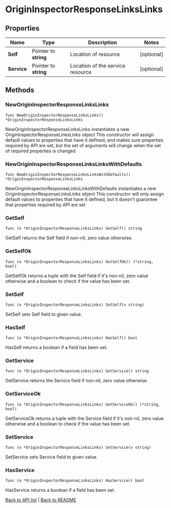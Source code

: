 # OriginInspectorResponseLinksLinks

## Properties

Name | Type | Description | Notes
------------ | ------------- | ------------- | -------------
**Self** | Pointer to **string** | Location of resource | [optional] 
**Service** | Pointer to **string** | Location of the service resource | [optional] 

## Methods

### NewOriginInspectorResponseLinksLinks

`func NewOriginInspectorResponseLinksLinks() *OriginInspectorResponseLinksLinks`

NewOriginInspectorResponseLinksLinks instantiates a new OriginInspectorResponseLinksLinks object
This constructor will assign default values to properties that have it defined,
and makes sure properties required by API are set, but the set of arguments
will change when the set of required properties is changed

### NewOriginInspectorResponseLinksLinksWithDefaults

`func NewOriginInspectorResponseLinksLinksWithDefaults() *OriginInspectorResponseLinksLinks`

NewOriginInspectorResponseLinksLinksWithDefaults instantiates a new OriginInspectorResponseLinksLinks object
This constructor will only assign default values to properties that have it defined,
but it doesn't guarantee that properties required by API are set

### GetSelf

`func (o *OriginInspectorResponseLinksLinks) GetSelf() string`

GetSelf returns the Self field if non-nil, zero value otherwise.

### GetSelfOk

`func (o *OriginInspectorResponseLinksLinks) GetSelfOk() (*string, bool)`

GetSelfOk returns a tuple with the Self field if it's non-nil, zero value otherwise
and a boolean to check if the value has been set.

### SetSelf

`func (o *OriginInspectorResponseLinksLinks) SetSelf(v string)`

SetSelf sets Self field to given value.

### HasSelf

`func (o *OriginInspectorResponseLinksLinks) HasSelf() bool`

HasSelf returns a boolean if a field has been set.

### GetService

`func (o *OriginInspectorResponseLinksLinks) GetService() string`

GetService returns the Service field if non-nil, zero value otherwise.

### GetServiceOk

`func (o *OriginInspectorResponseLinksLinks) GetServiceOk() (*string, bool)`

GetServiceOk returns a tuple with the Service field if it's non-nil, zero value otherwise
and a boolean to check if the value has been set.

### SetService

`func (o *OriginInspectorResponseLinksLinks) SetService(v string)`

SetService sets Service field to given value.

### HasService

`func (o *OriginInspectorResponseLinksLinks) HasService() bool`

HasService returns a boolean if a field has been set.


[Back to API list](../README.md#documentation-for-api-endpoints) | [Back to README](../README.md)
